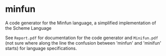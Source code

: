 # minfun
A code generator for the Minfun language, a simplified implementation of the Scheme Language

See `Report.pdf` for documentation for the code generator
and `Minifun.pdf` (not sure where along the line the confusion between 'minfun' and 'minifun' starts) for language specifications.
